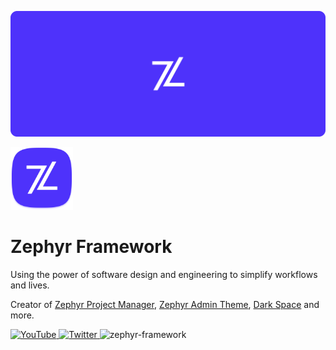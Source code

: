 [![MasterHead](./assets/banner-rounded.png)](https://zephyr-one.com)

<img src="./assets/logo.png" width="100">
<h1>Zephyr Framework</h1>
<p>Using the power of software design and engineering to simplify workflows and lives. </p>
<p>Creator of <a href="https://wordpress.org/plugins/zephyr-project-manager/" target="_BLANK">Zephyr Project Manager</a>, <a href="https://wordpress.org/plugins/zephyr-admin-theme/" target="_BLANK">Zephyr Admin Theme</a>, <a href="https://marketplace.visualstudio.com/items?itemName=deadrevolver.dark-space-theme" target="_BLANK">Dark Space</a> and more.</p>


<div style="display: inline;">
<a href="https://www.youtube.com/@zephyrframework">
        <img src="https://img.shields.io/badge/YouTube-Subscribe-red?style=for-the-badge&logo=youtube" alt="YouTube">
    </a>
    <a href="https://twitter.com/zephyrframework">
        <img src="https://img.shields.io/badge/Twitter-Follow-blue?style=for-the-badge&logo=twitter" alt="Twitter">
    </a>
    <img src="https://komarev.com/ghpvc/?username=zephyr-framework&label=Profile%20views&color=0e75b6&style=for-the-badge" alt="zephyr-framework" />
</div>
